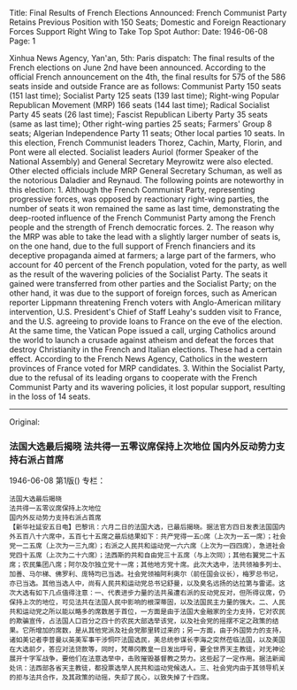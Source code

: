 Title: Final Results of French Elections Announced: French Communist Party Retains Previous Position with 150 Seats; Domestic and Foreign Reactionary Forces Support Right Wing to Take Top Spot
Author:
Date: 1946-06-08
Page: 1

Xinhua News Agency, Yan'an, 5th: Paris dispatch: The final results of the French elections on June 2nd have been announced. According to the official French announcement on the 4th, the final results for 575 of the 586 seats inside and outside France are as follows: Communist Party 150 seats (151 last time); Socialist Party 125 seats (139 last time); Right-wing Popular Republican Movement (MRP) 166 seats (144 last time); Radical Socialist Party 45 seats (26 last time); Fascist Republican Liberty Party 35 seats (same as last time); Other right-wing parties 25 seats; Farmers' Group 8 seats; Algerian Independence Party 11 seats; Other local parties 10 seats. In this election, French Communist leaders Thorez, Cachin, Marty, Florin, and Pont were all elected. Socialist leaders Auriol (former Speaker of the National Assembly) and General Secretary Meyrowitz were also elected. Other elected officials include MRP General Secretary Schuman, as well as the notorious Daladier and Reynaud. The following points are noteworthy in this election: 1. Although the French Communist Party, representing progressive forces, was opposed by reactionary right-wing parties, the number of seats it won remained the same as last time, demonstrating the deep-rooted influence of the French Communist Party among the French people and the strength of French democratic forces. 2. The reason why the MRP was able to take the lead with a slightly larger number of seats is, on the one hand, due to the full support of French financiers and its deceptive propaganda aimed at farmers; a large part of the farmers, who account for 40 percent of the French population, voted for the party, as well as the result of the wavering policies of the Socialist Party. The seats it gained were transferred from other parties and the Socialist Party; on the other hand, it was due to the support of foreign forces, such as American reporter Lippmann threatening French voters with Anglo-American military intervention, U.S. President's Chief of Staff Leahy's sudden visit to France, and the U.S. agreeing to provide loans to France on the eve of the election. At the same time, the Vatican Pope issued a call, urging Catholics around the world to launch a crusade against atheism and defeat the forces that destroy Christianity in the French and Italian elections. These had a certain effect. According to the French News Agency, Catholics in the western provinces of France voted for MRP candidates. 3. Within the Socialist Party, due to the refusal of its leading organs to cooperate with the French Communist Party and its wavering policies, it lost popular support, resulting in the loss of 14 seats.



<hr /> 

Original: 


### 法国大选最后揭晓  法共得一五零议席保持上次地位  国内外反动势力支持右派占首席

1946-06-08
第1版()
专栏：

    法国大选最后揭晓
    法共得一五零议席保持上次地位
    国内外反动势力支持右派占首席
    【新华社延安五日电】巴黎讯：六月二日的法国大选，已最后揭晓。据法官方四日发表法国国内外五百八十六席中，五百七十五席之最后结果如下：共产党得一五○席（上次为一五一席）；社会党一二五席（上次为一三九席）；右派之人民共和运动党一六六席（上次为一四四席），急进社会党四十五席（上次为二十六席）；法西斯的共和自由党三十五席（与上次同）；其他右翼党二十五席；农民集团八席；阿尔及尔独立党十一席；其他地方党十席。此次大选中，法共领袖多列士、加善、马尔梯、佛罗利、庞特均已当选。社会党领袖阿利奥尔（前任国会议长），梅罗总书记，亦已当选。其他当选人中，尚有人民共和运动党总书记舒曼，以及臭名远扬的达拉第与雷诺。这次大选有如下几点值得注意：一、代表进步力量的法共虽遭右派的反动党反对，但所得议席，仍保持上次的地位，可见法共在法国人民中影响的根深蒂固，以及法国民主力量的强大。二、人民共和运动党之所以能以略多的席数居于首位，一方面是由于法国大金融家的全力支持，它对农民的欺骗宣传，占法国人口百分之四十的农民大部选举该党，以及社会党的摇摆不定之政策的结果。它所增加的席数，是从其他党派及社会党那里转过来的；另一方面，由于外国势力的支持，诸如美记者李普曼以英美军事干涉恫吓法国选民，美总统参谋长李海之突然莅临法国，以及美国在大选前夕，答应对法贷款等，同时，梵蒂冈教皇一日发出呼号，要全世界天主教徒，对无神论展开十字军战争，要他们在法意选举中，击败摧毁基督教之势力。这些起了一定作用。据法新闻处讯：法西部各省天主教徒，都投票选举人民共和运动党候选人。三、社会党内由于其领导机关的拒与法共合作，及其政策的动摇，失却了民心，以致失掉了十四席。
